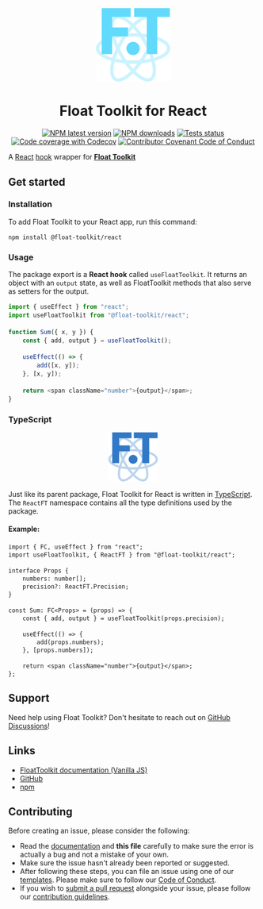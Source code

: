 <div align="center" style="margin-bottom: 0.5rem">
	<img src="https://raw.githubusercontent.com/float-toolkit/react/HEAD/media/ftreact.svg" width="150" />
</div>

<div align="center">

# Float Toolkit for React

[![NPM latest version](https://img.shields.io/npm/v/@float-toolkit/react?label=version&logo=npm)](https://www.npmjs.com/package/@float-toolkit/react)
[![NPM downloads](https://img.shields.io/npm/dt/@float-toolkit/react?logo=npm)](https://www.npmjs.com/package/@float-toolkit/react)
[![Tests status](https://img.shields.io/github/workflow/status/float-toolkit/react/Test%20with%20Vitest?label=tests&logo=vite&logoColor=white)](https://github.com/float-toolkit/react/actions/workflows/testWithVitest.yml)
[![Code coverage with Codecov](https://img.shields.io/codecov/c/github/float-toolkit/react/tests?logo=codecov&logoColor=white)](https://codecov.io/gh/float-toolkit/react)
[![Contributor Covenant Code of Conduct](https://img.shields.io/badge/Contributor%20Covenant-2.1-5e0d73)](https://github.com/float-toolkit/react/blob/master/.github/CODE_OF_CONDUCT.md)

</div>

A [React](https://reactjs.org/) [hook](https://reactjs.org/docs/hooks-intro.html) wrapper for [**Float Toolkit**](https://float-toolkit.web.app/)

## Get started

### Installation

To add Float Toolkit to your React app, run this command:

```sh-session
npm install @float-toolkit/react
```

### Usage

The package export is a **React hook** called `useFloatToolkit`. It returns an object with an `output` state, as well as FloatToolkit methods that also serve as setters for the output.

```js
import { useEffect } from "react";
import useFloatToolkit from "@float-toolkit/react";

function Sum({ x, y }) {
	const { add, output } = useFloatToolkit();

	useEffect(() => {
		add([x, y]);
	}, [x, y]);

	return <span className="number">{output}</span>;
}
```

### TypeScript

<div align="center" style="margin: 0.5rem 0">
	<img src="https://raw.githubusercontent.com/float-toolkit/react/HEAD/media/tsftreact.svg" width="100" />
</div>

Just like its parent package, Float Toolkit for React is written in [TypeScript](https://www.typescriptlang.org/). The `ReactFT` namespace contains all the type definitions used by the package.

#### Example:

```tsx
import { FC, useEffect } from "react";
import useFloatToolkit, { ReactFT } from "@float-toolkit/react";

interface Props {
	numbers: number[];
	precision?: ReactFT.Precision;
}

const Sum: FC<Props> = (props) => {
	const { add, output } = useFloatToolkit(props.precision);

	useEffect(() => {
		add(props.numbers);
	}, [props.numbers]);

	return <span className="number">{output}</span>;
};
```

## Support

Need help using Float Toolkit? Don't hesitate to reach out on [GitHub Discussions](https://github.com/float-toolkit/react/discussions/categories/q-a)!

## Links

-   [FloatToolkit documentation (Vanilla JS)](https://float-toolkit.web.app)
-   [GitHub](https://github.com/float-toolkit/react)
-   [npm](https://npmjs.com/package/@float-toolkit/react)

## Contributing

Before creating an issue, please consider the following:

-   Read the [documentation](https://float-toolkit.web.app) and **this file** carefully to make sure the error is actually a bug and not a mistake of your own.
-   Make sure the issue hasn't already been reported or suggested.
-   After following these steps, you can file an issue using one of our [templates](https://github.com/float-toolkit/react/issues/new/choose). Please make sure to follow our [Code of Conduct](https://github.com/float-toolkit/react/blob/master/.github/CODE_OF_CONDUCT.md).
-   If you wish to [submit a pull request](https://github.com/float-toolkit/react/compare) alongside your issue, please follow our [contribution guidelines](https://github.com/float-toolkit/react/blob/master/.github/CONTRIBUTING.md).
